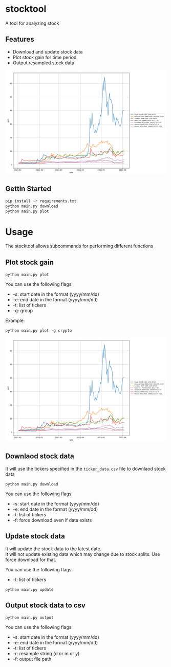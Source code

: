 # stocktool
A tool for analyzing stock

## Features
-   Download and update stock data
-   Plot stock gain for time period
-   Output resampled stock data

![Screenshot](./screenshots/sc1.png)

## Gettin Started

```
pip install -r requirements.txt
python main.py download
python main.py plot
```

# Usage

The stocktool allows subcommands for performing different functions

## Plot stock gain

```
python main.py plot
```

You can use the following flags:

-   -s: start date in the format (yyyy/mm/dd)
-   -e: end date in the format (yyyy/mm/dd)
-   -t: list of tickers
-   -g: group

Example:

```
python main.py plot -g crypto
```

![Screenshot](./screenshots/sc1.png)

## Downlaod stock data

It will use the tickers specified in the `ticker_data.csv` file to downlaod stock data

```
python main.py download
```

You can use the following flags:

-   -s: start date in the format (yyyy/mm/dd)
-   -e: end date in the format (yyyy/mm/dd)
-   -t: list of tickers
-   -f: force download even if data exists

## Update stock data

It will update the stock data to the latest date.  
It will not update existing data which may change due to stock splits. Use force download for that.  

You can use the following flags:

-   -t: list of tickers

```
python main.py update
```

## Output stock data to csv

```
python main.py output
```

You can use the following flags:

-   -s: start date in the format (yyyy/mm/dd)
-   -e: end date in the format (yyyy/mm/dd)
-   -t: list of tickers
-   -r: resample string (d or m or y)
-   -f: output file path